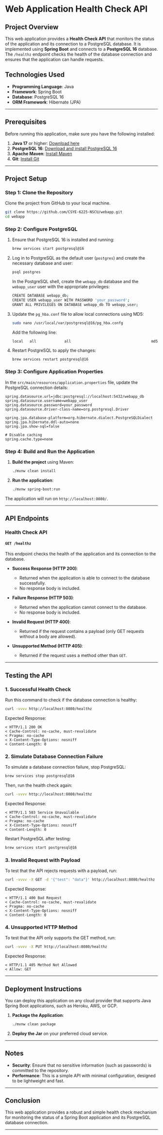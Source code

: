 # Web Application Health Check API

## Project Overview

This web application provides a **Health Check API** that monitors the status of the application and its connection to a PostgreSQL database. It is implemented using **Spring Boot** and connects to a **PostgreSQL 16** database. The `/healthz` endpoint checks the health of the database connection and ensures that the application can handle requests.

## Technologies Used
- **Programming Language**: Java
- **Framework**: Spring Boot
- **Database**: PostgreSQL 16
- **ORM Framework**: Hibernate (JPA)

---

## Prerequisites

Before running this application, make sure you have the following installed:

1. **Java 17** or higher: [Download here](https://www.oracle.com/java/technologies/javase-jdk17-downloads.html)
2. **PostgreSQL 16**: [Download and install PostgreSQL 16](https://www.postgresql.org/download/)
3. **Apache Maven**: [Install Maven](https://maven.apache.org/install.html)
4. **Git**: [Install Git](https://git-scm.com/)

---

## Project Setup

### Step 1: Clone the Repository

Clone the project from GitHub to your local machine.

```bash
git clone https://github.com/CSYE-6225-NSCU/webapp.git
cd webapp
```

### Step 2: Configure PostgreSQL

1. Ensure that PostgreSQL 16 is installed and running:
   ```bash
   brew services start postgresql@16
   ```

2. Log in to PostgreSQL as the default user (`postgres`) and create the necessary database and user:
   ```bash
   psql postgres
   ```

   In the PostgreSQL shell, create the `webapp_db` database and the `webapp_user` user with the appropriate privileges:

   ```bash
   CREATE DATABASE webapp_db;
   CREATE USER webapp_user WITH PASSWORD 'your_password';
   GRANT ALL PRIVILEGES ON DATABASE webapp_db TO webapp_user;
   ```

3. Update the `pg_hba.conf` file to allow local connections using MD5:
   ```bash
   sudo nano /usr/local/var/postgresql@16/pg_hba.confg
   ```

   Add the following line:
   ```
   local   all             all                                     md5
   ```

4. Restart PostgreSQL to apply the changes:
   ```bash
   brew services restart postgresql@16
   ```

### Step 3: Configure Application Properties

In the `src/main/resources/application.properties` file, update the PostgreSQL connection details:

```properties
spring.datasource.url=jdbc:postgresql://localhost:5432/webapp_db
spring.datasource.username=webapp_user
spring.datasource.password=your_password
spring.datasource.driver-class-name=org.postgresql.Driver

spring.jpa.database-platform=org.hibernate.dialect.PostgreSQLDialect
spring.jpa.hibernate.ddl-auto=none
spring.jpa.show-sql=false

# Disable caching
spring.cache.type=none
```

### Step 4: Build and Run the Application

1. **Build the project** using Maven:

   ```bash
   ./mvnw clean install
   ```

2. **Run the application**:

   ```bash
   ./mvnw spring-boot:run
   ```

The application will run on `http://localhost:8080/`.

---

## API Endpoints

### Health Check API

#### **`GET /healthz`**

This endpoint checks the health of the application and its connection to the database.

- **Success Response (HTTP 200)**:
    - Returned when the application is able to connect to the database successfully.
    - No response body is included.

- **Failure Response (HTTP 503)**:
    - Returned when the application cannot connect to the database.
    - No response body is included.

- **Invalid Request (HTTP 400)**:
    - Returned if the request contains a payload (only GET requests without a body are allowed).

- **Unsupported Method (HTTP 405)**:
    - Returned if the request uses a method other than `GET`.

---

## Testing the API

### 1. **Successful Health Check**

Run this command to check if the database connection is healthy:

```bash
curl -vvvv http://localhost:8080/healthz
```

Expected Response:

```
< HTTP/1.1 200 OK
< Cache-Control: no-cache, must-revalidate
< Pragma: no-cache
< X-Content-Type-Options: nosniff
< Content-Length: 0
```

### 2. **Simulate Database Connection Failure**

To simulate a database connection failure, stop PostgreSQL:

```bash
brew services stop postgresql@16
```

Then, run the health check again:

```bash
curl -vvvv http://localhost:8080/healthz
```

Expected Response:

```
< HTTP/1.1 503 Service Unavailable
< Cache-Control: no-cache, must-revalidate
< Pragma: no-cache
< X-Content-Type-Options: nosniff
< Content-Length: 0
```

Restart PostgreSQL after testing:

```bash
brew services start postgresql@16
```

### 3. **Invalid Request with Payload**

To test that the API rejects requests with a payload, run:

```bash
curl -vvvv -X GET -d '{"test": "data"}' http://localhost:8080/healthz
```

Expected Response:

```
< HTTP/1.1 400 Bad Request
< Cache-Control: no-cache, must-revalidate
< Pragma: no-cache
< X-Content-Type-Options: nosniff
< Content-Length: 0
```

### 4. **Unsupported HTTP Method**

To test that the API only supports the GET method, run:

```bash
curl -vvvv -X PUT http://localhost:8080/healthz
```

Expected Response:

```
< HTTP/1.1 405 Method Not Allowed
< Allow: GET
```

---

## Deployment Instructions

You can deploy this application on any cloud provider that supports Java Spring Boot applications, such as Heroku, AWS, or GCP.

1. **Package the Application**:

   ```bash
   ./mvnw clean package
   ```

2. **Deploy the Jar** on your preferred cloud service.

---

## Notes

- **Security**: Ensure that no sensitive information (such as passwords) is committed to the repository.
- **Performance**: This is a simple API with minimal configuration, designed to be lightweight and fast.

---

## Conclusion

This web application provides a robust and simple health check mechanism for monitoring the status of a Spring Boot application and its PostgreSQL database connection.

---